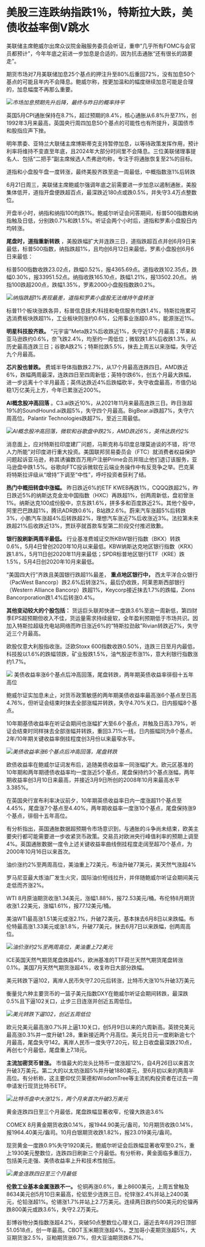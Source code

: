 

# 美股三连跌纳指跌1％，特斯拉大跌，美债收益率倒V跳水

美联储主席鲍威尔出席众议院金融服务委员会听证，重申“几乎所有FOMC与会官员都预计”，今年年底之前进一步加息是合适的，因为抗击通胀“还有很长的路要走”。

期货市场对7月美联储加息25个基点的押注升至80%后重回72%，没有加息50个基点的可能且年内不会降息。鲍威尔称，按更加温和的幅度继续加息可能是合理的，加息幅度不再那么重要。

![](https://inews.gtimg.com/om_bt/OPxhvXATlck_CP5fnRIFVgpkyIOpTODcSVAA4Oh-HzcroAA/1000)_市场加息预期先升后降，最终与昨日的概率持平_

英国5月CPI通胀保持在8.7%，超过预期的8.4%，核心通胀从6.8%升至7.1%，创1992年3月来最高，英国央行周四加息50个基点的可能性也有所提升，英国债市和股指应声下挫。

明年票委、亚特兰大联储主席博斯蒂克支持暂停加息，以等待政策发挥作用，预计利率将维持不变直至年底，且2024年大部分时间里不会降息。三位美联储理事提名人、包括“二把手”副主席候选人杰弗逊均称，专注于将通胀恢复至2%的目标。

道指和小盘股午盘一度转涨，最终美股齐跌至逾一周最低，中概指数涨1%后转跌

6月21日周三，美联储主席鲍威尔强调年底之前需要进一步加息以遏制通胀，美股集体低开，道指开盘便跌超百点，最深跌近180点或跌0.5%，并失守3.4万点整数位。

开盘半小时，纳指和纳指100均跌1%。鲍威尔听证会问答期间，标普500指数和纳指触及日低，分别跌0.7%和跌1.5%。听证会两个小时后，道指和罗素小盘股日内均转涨。

**尾盘时，道指重新转跌**
，美股跌幅扩大并连跌三日，道指跌超百点并创6月9日来最低，标普500指数，纳指跌超1%，且均创6月12日来最低，罗素小盘股创6月6日来最低：

标普500指数收跌23.02点，跌幅0.52%，报4365.69点。道指收跌102.35点，跌幅0.30%，报33951.52点。纳指收跌165.10点，跌幅1.21%，报13502.20点。
纳指100跌超200点，跌幅1.35%，罗素2000小盘股指数跌0.2%。

![](https://inews.gtimg.com/om_bt/OjeEyOkcnB49eaFZunBK1iMnWD_hCZy9yqQ8iQ9QJnd58AA/1000)_纳指跌超1%表现最差，道指和罗素小盘股无法维持午盘转涨_

标普11个板块涨跌各异，标普信息技术/科技和电信服务均跌1.4%，特斯拉拖累可选消费板块跌超1%，工业板块则涨约0.6%，公用事业涨超0.8%，能源涨近1%。

**明星科技股齐跌。**
“元宇宙”Meta跌2%后收跌近1%，失守近17个月最高；苹果和亚马逊跌约0.6%，奈飞跌2.4%，均至约一周低位；微软跌1.8%后收跌1.3%，从历史最高连跌三日；谷歌A跌2%；特斯拉跌5.5%，抹去上周五以来涨幅，失守近九个月最高。

**芯片股也普跌。**
费城半导体指数跌2.7%，从17个月最高连跌四日。AMD跌近6%，跌幅两周最深，连跌四日至四周新低；英特尔跌6%，创五个月最大跌幅，进一步远离十个半月最高；英伟达跌近4%后跌幅砍半，失守收盘最高，市值仍站稳1万亿美元上方，今年已累涨近200%。

**AI概念股冲高回落**
。C3.ai跌近10%，从2021年11月来最高连跌三日。昨日涨超19%的SoundHound.ai跌超5%，失守四个月最高。BigBear.ai跌超7%，失守六周高位。Palantir
Technologies跌超7%，至近三周最低。

![](https://inews.gtimg.com/om_bt/OayE8FFU79KBpByRDbedVJLjWC8SrwhiQjtISj_yOJmA8AA/1000)_AI概念股冲高回落，微软和谷歌盘中跌2%，AMD跌近6%，英伟达跌约2%_

消息面上，应对特斯拉印度建厂问题，马斯克称与印度总理莫迪谈的不错，将“尽人力所能”对印度进行重大投资。美国联邦贸易委员会（FTC）就消费者权益保护问题起诉亚马逊，称其诱骗数百万用户注册Prime会员并阻止他们退订该服务，亚马逊盘中跌1.5%。谷歌向FTC投诉微软在云端业务操作中有反竞争之举。巴克莱将特斯拉评级从“增持”下调至“中性”，呼吁投资者获利了结。

**热门中概扭转盘中涨幅。** 昨日跌近6%的ETF
KWEB再跌1%，CQQQ跌超2%，昨日跌近5%的纳斯达克金龙中国指数（HXC）再跌超1%，创两周新低，盘初曾涨1%。纳斯达克100成份股中，京东跌1.6%，拼多多和百度跌近2%。其他个股中，阿里巴巴跌超1%，腾讯ADR跌0.6%，B站跌2.6%。蔚来汽车涨超5%后转跌3%，小鹏汽车涨超4%后转跌超2%，理想汽车涨近7%后收涨近3%。法拉第未来跌超21%后收跌近13%，贾跃亭就首款车型第二阶段交付推迟致歉。

**银行股刷新两周半最低。**
行业基准费城证交所KBW银行指数（BKX）转跌0.6%，5月4日曾创2020年10月以来最低。KBW纳斯达克地区银行指数（KRX）跌1.8%，5月11日创2020年11月来最低；SPDR标普地区银行ETF（KRE）跌1.5%，5月4日创2020年10月来最低。

“美国四大行”齐跌且美国银行跌超1%最差， **重点地区银行中，** 西太平洋合众银行（PacWest
Bancorp）跌2.6%后转涨2%，最后仍收跌，阿莱恩斯西部银行（Western Alliance
Bancorp）跌超1%，Keycorp接近抹去1.7%的跌幅，Zions Bancorporation跌1.4%后转涨0.4%。

**其他变动较大的个股包括：**
货运巨头联邦快递一度跌3.6%至逾一周新低，第四财季EPS超预期但收入不佳，货运量需求持续疲软，全年盈利预期低于市场共识。因加入特斯拉超级充电站网络而昨日涨近6%的“特斯拉劲敌”Rivian转跌近7%，失守近三个月最高。

欧股仅意大利股指收涨。泛欧Stoxx
600指数收跌0.50%，连跌三日至月内最低，科技股以1.6%的跌幅领跌，矿业股跌1.5%，油气股逆市涨1%，意大利银行指数涨约1.7%。

![](https://inews.gtimg.com/om_bt/Ot9UtIF8-uj8lYTiQ3iKwPjYXVjp00H4FqdHOrJ2vVAxwAA/1000)
美债收益率涨6个基点后冲高回落，尾盘转跌，两年期英债收益率徘徊十五年高位

鲍威尔证实加息未止，对货币政策敏感的两年期美债收益率最高涨6个基点至日高4.76%，但听证会结束时抹去全部涨幅并转跌，失守4.70%关口，日内振幅8个基点。

10年期基债收益率在听证会期间也涨幅扩大至6.6个基点，并触及日高3.79%，听证会结束时同样抹去全部涨幅并转跌，重回3.71%一线，日内振幅同为8个基点。2年/10年期关键收益率倒挂程度创3月份以来最窄水平。

![](https://inews.gtimg.com/om_bt/OT0K99sT1PN0SFpNbJzTzOPIDdsRyh5wtLZOGisN7otJsAA/1000)_美债收益率涨6个基点后冲高回落，尾盘转跌_

欧债收益率在鲍威尔证词发布后，追随美债收益率一同涨幅扩大。欧元区基准的10年期和两年期德债收益率均一度涨近5个基点，尾盘保持约3个基点涨幅，两年期收益率创3月10日来最高，并接近3月9日所创的2008年10月来最高水平3.385%。

在英国央行宣布利率决议前夕，10年期英债收益率日内一度涨超11个基点至4.45%，尾盘涨7个基点至4.40%，两年期收益率一度涨10个基点，尾盘保持涨9个基点，徘徊十五年高位。

有分析指出，英国通胀数据超预期令市场意识到，与通胀的斗争尚未结束，欧美主要央行都可能需要进一步收紧货币政策。交易员对欧洲央行峰值利率的预期上调至4%。英国通胀数据一度令上述关键收益率曲线倒挂程度走阔至超70个基点，为2000年10月16日以来首次。

油价涨约2%至两周高位，美油重上72美元，布油升破77美元，美天然气涨超4%

罗马尼亚最大炼油厂发生火灾，国际油价短线拉升，并伴随鲍威尔听证会期间美元走低而齐涨2%。

WTI 8月原油期货收涨1.34美元，涨幅1.88%，报72.53美元/桶。布伦特8月期货收涨1.22美元，涨幅1.61%，报77.12美元/桶。

美油WTI最高涨1.51美元或涨2.1%，升破72美元，基本抹去6月8日以来跌幅。布伦特最高涨1.33美元或涨1.8%，升破77美元，抹去6月7日以来跌幅，创两周高位。

![](https://inews.gtimg.com/om_bt/OuHoY0ORw6-VQqS9P_zjQf6B7slTLEz6ao5Divew1qgJ8AA/1000)_油价涨约2%至两周高位，美油重上72美元_

ICE英国天然气期货尾盘跌超4%，欧洲基准的TTF荷兰天然气期货尾盘转涨0.1%。美国7月天然气期货涨超4%，收复昨日大部分跌幅。

美元转跌下逼102，离岸人民币失守7.20元后转涨，比特币大涨10%升破3万美元

衡量兑六种主要货币的一篮子美元指数DXY在鲍威尔听证会期间转跌，最深跌0.5%且下逼102关口，止步三日连涨并创近五周低位。

![](https://inews.gtimg.com/om_bt/Obmcwi0T1opYio0-SnesrPY7Vob3bKvSeWIAejjQdmsaQAA/1000)_美元转跌下逼102，创近五周低位_

欧元兑美元最高涨0.7%并上逼1.10关口，创5月9日以来的六周新高。英镑兑美元最高涨0.3%并一度升破1.28，重新接近两个月高位。美元兑日元一度刷新逾七个月最高，尾盘失守142。离岸人民币一度失守7.20元，较上日收盘最深跌210点，再创七个月最低，尾盘重上7.18元。

**主流加密货币普涨。**
市值最大的龙头比特币一度涨超12%，自4月26日以来首次升破3万美元。第二大的以太坊涨超5%并升破1880美元，至6月初以来的两周半高位。有分析称，这主要仰仗贝莱德和WisdomTree等主流机构投资者在过去一周申请发行现货比特币ETF。

![](https://inews.gtimg.com/om_bt/OA48TyP3_fUzgYR2dFipIus18CmpE9WJbyM8H_6wbMHVsAA/1000)_比特币盘中大涨12%，两个月来首次升破3万美元_

黄金连跌四日至三个月最低，尾盘跌幅显著收窄，伦镍大跌逾3.6%

COMEX
8月黄金期货收跌0.14%，报1944.90美元/盎司，10月期货收跌0.14%，报1964.40美元/盎司。10月白银期货收跌1.82%，报23.019美元/盎司。

现货黄金一度跌0.9%失守1920美元，鲍威尔听证会后跌幅显著收窄至0.2%，重上1930美元整数位，连跌四日刷新三个月最低。有分析称，黄金面临多重压力，包括美元走强、美债收益率上升和技术性抛压。

![](https://inews.gtimg.com/om_bt/O5rQ_YrZAKrzShM6nFsASz9GU6gz39j3XWMMGPBNniqKMAA/1000)_黄金连跌四日至三个月最低_

**伦敦工业基本金属涨跌不一。**
伦铜再涨0.6%，重上8600美元，上周五曾触及8634美元创5月10日来最高，伦铝至少连跌三日。伦锌涨2.4%并站上2400美元，伦铅涨超1%。伦锡涨1.7%并站上2.7万美元。连续两日跌约500美元的伦镍再跌800美元或跌3.6%，失守2.2万美元。

彭博谷物分类指数涨超4.2%，突破50点整数位心理关口，逼近去年6月29日顶部51.0518点，创一年最高。CBOT玉米期货涨超4%，芝加哥小麦期货涨超5%，大豆期货涨2.5%，豆粕期货涨6.7%，但大豆油期货跌6.7%。

